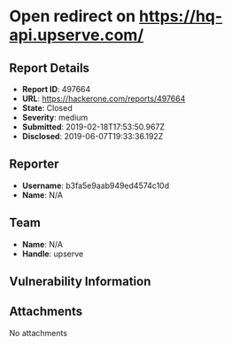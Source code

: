 # Open redirect on https://hq-api.upserve.com/

## Report Details
- **Report ID**: 497664
- **URL**: https://hackerone.com/reports/497664
- **State**: Closed
- **Severity**: medium
- **Submitted**: 2019-02-18T17:53:50.967Z
- **Disclosed**: 2019-06-07T19:33:36.192Z

## Reporter
- **Username**: b3fa5e9aab949ed4574c10d
- **Name**: N/A

## Team
- **Name**: N/A
- **Handle**: upserve

## Vulnerability Information


## Attachments
No attachments

